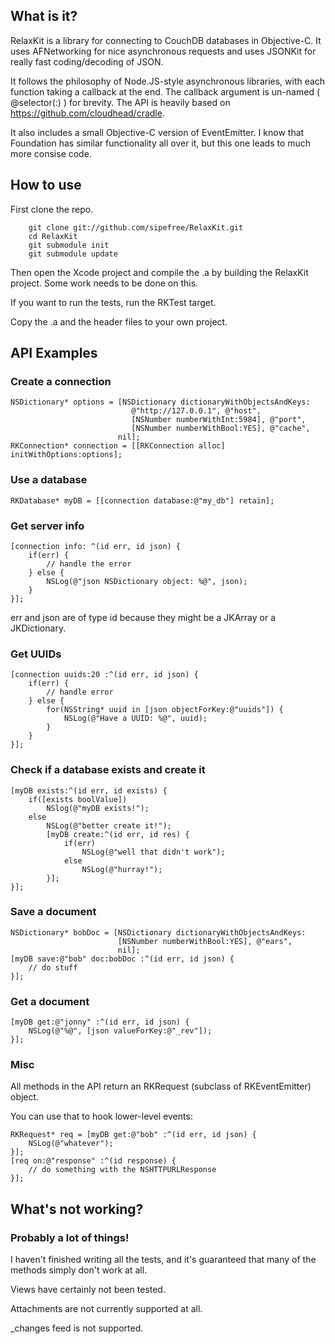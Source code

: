 ## What is it?

RelaxKit is a library for connecting to CouchDB databases in
Objective-C. It uses AFNetworking for nice asynchronous requests and
uses JSONKit for really fast coding/decoding of JSON.

It follows the philosophy of Node.JS-style asynchronous libraries, with
each function taking a callback at the end. The callback argument is
un-named ( @selector(:) ) for brevity. The API is heavily based on https://github.com/cloudhead/cradle.

It also includes a small Objective-C version of EventEmitter. I know
that Foundation has similar functionality all over it, but this one
leads to much more consise code.

## How to use

First clone the repo.

        git clone git://github.com/sipefree/RelaxKit.git
        cd RelaxKit
        git submodule init
        git submodule update

Then open the Xcode project and compile the .a by building the RelaxKit
project. Some work needs to be done on this.

If you want to run the tests, run the RKTest target.

Copy the .a and the header files to your own project.

## API Examples

### Create a connection

```objc
NSDictionary* options = [NSDictionary dictionaryWithObjectsAndKeys:
                           @"http://127.0.0.1", @"host",
                           [NSNumber numberWithInt:5984], @"port",
                           [NSNumber numberWithBool:YES], @"cache",
                        nil];
RKConnection* connection = [[RKConnection alloc] initWithOptions:options];
```

### Use a database

```objc
RKDatabase* myDB = [[connection database:@"my_db"] retain];
```

### Get server info

```objc
[connection info: ^(id err, id json) {
    if(err) {
        // handle the error
    } else {
        NSLog(@"json NSDictionary object: %@", json);
    }
}];
```

err and json are of type id because they might be a JKArray or a
JKDictionary.

### Get UUIDs

```objc
[connection uuids:20 :^(id err, id json) {
    if(err) {
        // handle error
    } else {
        for(NSString* uuid in [json objectForKey:@"uuids"]) {
            NSLog(@"Have a UUID: %@", uuid);
        }
    }
}];
```

### Check if a database exists and create it

```objc
[myDB exists:^(id err, id exists) {
    if([exists boolValue])
        NSlog(@"myDB exists!");
    else
        NSLog(@"better create it!");
        [myDB create:^(id err, id res) {
            if(err)
                NSLog(@"well that didn't work");
            else
                NSLog(@"hurray!");
        }];
}];
```

### Save a document

```objc
NSDictionary* bobDoc = [NSDictionary dictionaryWithObjectsAndKeys:
                        [NSNumber numberWithBool:YES], @"ears",
                        nil];
[myDB save:@"bob" doc:bobDoc :^(id err, id json) {
    // do stuff
}];
```

### Get a document

```objc
[myDB get:@"jonny" :^(id err, id json) {
    NSLog(@"%@", [json valueForKey:@"_rev"]);
}];
```

### Misc

All methods in the API return an RKRequest (subclass of RKEventEmitter) object.

You can use that to hook lower-level events:

```objc
RKRequest* req = [myDB get:@"bob" :^(id err, id json) {
    NSLog(@"whatever");
}];
[req on:@"response" :^(id response) {
    // do something with the NSHTTPURLResponse
}];
```


## What's not working?

### Probably a lot of things!

I haven't finished writing all the tests, and it's guaranteed that many
of the methods simply don't work at all.

Views have certainly not been tested.

Attachments are not currently supported at all.

_changes feed is not supported.
